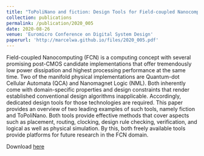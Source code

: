 ```yaml
---
title: "ToPoliNano and fiction: Design Tools for Field-coupled Nanocomputing (Invited Paper)"
collection: publications
permalink: /publication/2020_005
date: 2020-08-26
venue: 'Euromicro Conference on Digital System Design'
paperurl: 'http://marcelwa.github.io/files/2020_005.pdf'
---
```


Field-coupled Nanocomputing (FCN) is a computing concept with several promising post-CMOS candidate implementations that offer tremendously low power dissipation and highest processing performance at the same time. Two of the manifold physical implementations are Quantum-dot Cellular Automata (QCA) and Nanomagnet Logic (NML). Both inherently come with domain-specific properties and design constraints that render established conventional design algorithms inapplicable. Accordingly, dedicated design tools for those technologies are required. This paper provides an overview of two leading examples of such tools, namely fiction and ToPoliNano. Both tools provide effective methods that cover aspects such as placement, routing, clocking, design rule checking, verification, and logical as well as physical simulation. By this, both freely available tools provide platforms for future research in the FCN domain.

Download [here](http://marcelwa.github.io/files/2020_005.pdf)
